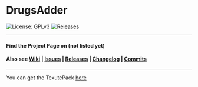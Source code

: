 # DrugsAdder

![License: GPLv3](https://img.shields.io/badge/license-GPLv3-blue)
[![Releases](https://img.shields.io/github/v/release/Darkfinst12/DrugsAdder)](https://github.com/Darkfinst12/DrugsAdder/releases/latest)


***

#### Find the Project Page on (not listed yet)

#### Also see [Wiki](https://github.com/Darkfinst12/DrugsAdder/wiki) | [Issues](https://github.com/Darkfinst12/DrugsAdder/issues) | [Releases](https://github.com/Darkfinst12/DrugsAdder/releases) | [Changelog](https://github.com/Darkfinst12/DrugsAdder/wiki/changelog) | [Commits](https://github.com/Darkfinst12/DrugsAdder/commits/master)

***

You can get the TexutePack [here](https://bit.ly/3ZEHBMs)
